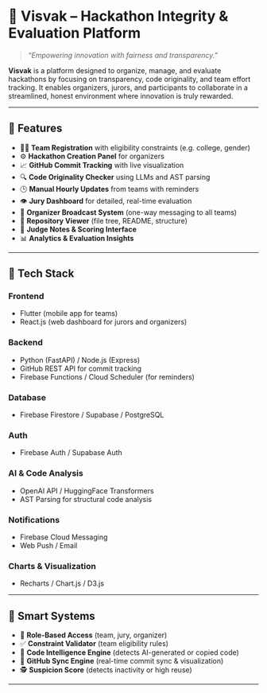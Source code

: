 # 🌟 Visvak – Hackathon Integrity & Evaluation Platform

> _“Empowering innovation with fairness and transparency.”_

**Visvak** is a platform designed to organize, manage, and evaluate hackathons by focusing on transparency, code originality, and team effort tracking. It enables organizers, jurors, and participants to collaborate in a streamlined, honest environment where innovation is truly rewarded.

---

## 🚀 Features

- 🧑‍💻 **Team Registration** with eligibility constraints (e.g. college, gender)
- ⚙️ **Hackathon Creation Panel** for organizers
- 📈 **GitHub Commit Tracking** with live visualization
- 🔍 **Code Originality Checker** using LLMs and AST parsing
- 🕒 **Manual Hourly Updates** from teams with reminders
- 👁️ **Jury Dashboard** for detailed, real-time evaluation
- 📣 **Organizer Broadcast System** (one-way messaging to all teams)
- 📂 **Repository Viewer** (file tree, README, structure)
- 📝 **Judge Notes & Scoring Interface**
- 📊 **Analytics & Evaluation Insights**

---

## 🧱 Tech Stack

### Frontend
- Flutter (mobile app for teams)
- React.js (web dashboard for jurors and organizers)

### Backend
- Python (FastAPI) / Node.js (Express)
- GitHub REST API for commit tracking
- Firebase Functions / Cloud Scheduler (for reminders)

### Database
- Firebase Firestore / Supabase / PostgreSQL

### Auth
- Firebase Auth / Supabase Auth

### AI & Code Analysis
- OpenAI API / HuggingFace Transformers
- AST Parsing for structural code analysis

### Notifications
- Firebase Cloud Messaging
- Web Push / Email

### Charts & Visualization
- Recharts / Chart.js / D3.js

---

## 🧠 Smart Systems

- 🔐 **Role-Based Access** (team, jury, organizer)
- ✅ **Constraint Validator** (team eligibility rules)
- 🧬 **Code Intelligence Engine** (detects AI-generated or copied code)
- 📡 **GitHub Sync Engine** (real-time commit sync & visualization)
- 🕵️ **Suspicion Score** (detects inactivity or high reuse)

---


